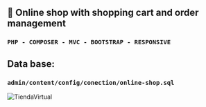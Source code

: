## :rocket: Online shop with shopping cart and order management
### `PHP - COMPOSER - MVC - BOOTSTRAP - RESPONSIVE`
## Data base:
### `admin/content/config/conection/online-shop.sql`
![TiendaVirtual](https://github.com/gisbelt/online-shop/blob/main/asset/gif/onlineShop.gif)

